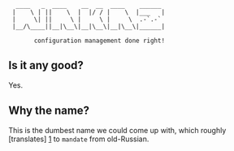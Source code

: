       ____   _  ____    __  __  ____    ______
     |    \ | ||    \  |  |/ / |    \  |___   |
     |     \| ||     \ |     \ |     \  .-`.-`
     |__/\____||__|\__\|__|\__\|__|\__\|______|

           configuration management done right!

Is it any good?
---------------

Yes.


Why the name?
-------------

This is the dumbest name we could come up with, which roughly
[translates] [1] to `mandate` from old-Russian.

[1]: http://translate.google.com/#ru|en|%D0%BD%D0%B0%D0%BA%D0%B0%D0%B7
